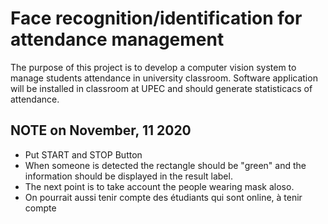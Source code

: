 
# Face recognition/identification for attendance management

The purpose of this project is to develop a computer vision system to manage students attendance in university classroom.
Software application will be installed in classroom at UPEC and should generate statisticacs of attendance.


## NOTE on November, 11 2020
- Put START and STOP Button 
- When someone is detected the rectangle should be "green" and the information should be displayed in the result label.
- The next point is to take account the people wearing mask aloso.
- On pourrait aussi tenir compte des étudiants qui sont online, à tenir compte